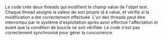 Le code crée deux threads qui modifient le champ value de l'objet test. Chaque thread assigne la valeur de son propre id à value, et vérifie si la modification a été correctement effectuée.
L'un des threads peut être interrompu par le système d'exploitation après avoir effectué l'affectation et avant que la condition de boucle ne soit vérifiée.
Le code n'est pas correctement synchronisé pour gérer la concurrence.
